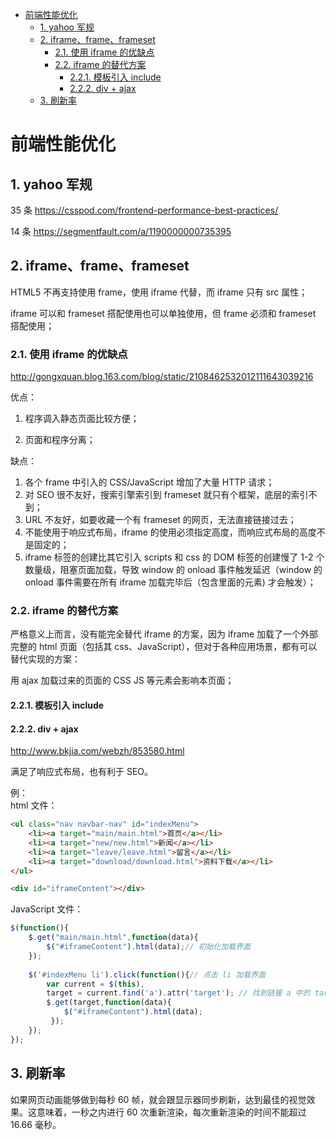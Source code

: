 - [前端性能优化](#%E5%89%8D%E7%AB%AF%E6%80%A7%E8%83%BD%E4%BC%98%E5%8C%96)
    - [1. yahoo 军规](#1-yahoo-%E5%86%9B%E8%A7%84)
    - [2. iframe、frame、frameset](#2-iframe%E3%80%81frame%E3%80%81frameset)
        - [2.1. 使用 iframe 的优缺点](#21-%E4%BD%BF%E7%94%A8-iframe-%E7%9A%84%E4%BC%98%E7%BC%BA%E7%82%B9)
        - [2.2. iframe 的替代方案](#22-iframe-%E7%9A%84%E6%9B%BF%E4%BB%A3%E6%96%B9%E6%A1%88)
            - [2.2.1. 模板引入 include](#221-%E6%A8%A1%E6%9D%BF%E5%BC%95%E5%85%A5-include)
            - [2.2.2. div + ajax](#222-div-ajax)
    - [3. 刷新率](#3-%E5%88%B7%E6%96%B0%E7%8E%87)

# 前端性能优化

## 1. yahoo 军规

35 条 https://csspod.com/frontend-performance-best-practices/  

14 条 https://segmentfault.com/a/1190000000735395 

## 2. iframe、frame、frameset
HTML5 不再支持使用 frame，使用 iframe 代替，而 iframe 只有 src 属性；

iframe 可以和 frameset 搭配使用也可以单独使用，但 frame 必须和 frameset 搭配使用；

### 2.1. 使用 iframe 的优缺点
http://gongxquan.blog.163.com/blog/static/2108462532012111643039216 

优点：

1. 程序调入静态页面比较方便；

2. 页面和程序分离；

缺点：
1.	各个 frame 中引入的 CSS/JavaScript 增加了大量 HTTP 请求；   
2.	对 SEO 很不友好，搜索引擎索引到 frameset 就只有个框架，底层的索引不到；   
3.	URL 不友好，如要收藏一个有 frameset 的网页，无法直接链接过去；   
4.	不能使用于响应式布局，iframe 的使用必须指定高度，而响应式布局的高度不是固定的；   
5.	iframe 标签的创建比其它引入 scripts 和 css 的 DOM 标签的创建慢了 1-2 个数量级，阻塞页面加载，导致 window 的 onload 事件触发延迟（window 的 onload 事件需要在所有 iframe 加载完毕后（包含里面的元素) 才会触发）；    

### 2.2. iframe 的替代方案
严格意义上而言，没有能完全替代 iframe 的方案，因为 iframe 加载了一个外部完整的 html 页面（包括其 css、JavaScript），但对于各种应用场景，都有可以替代实现的方案：

用 ajax 加载过来的页面的 CSS JS 等元素会影响本页面；

#### 2.2.1. 模板引入 include

<!-- TODO 例如  底部导航栏的实现  不用 frame 要怎么弄？css/js 是在子页面里导入，还是在父页面导入？子页面导入的能不能给父页面用 / 父页面导入的能不能给子页面用？ -->

#### 2.2.2. div + ajax
http://www.bkjia.com/webzh/853580.html 

满足了响应式布局，也有利于 SEO。

例：     
html 文件：
```html
<ul class="nav navbar-nav" id="indexMenu">  
    <li><a target="main/main.html">首页</a></li>  
    <li><a target="new/new.html">新闻</a></li>  
    <li><a target="leave/leave.html">留言</a></li>  
    <li><a target="download/download.html">资料下载</a></li>  
</ul>  

<div id="iframeContent"></div>  
```
JavaScript 文件：
```javascript
$(function(){  
    $.get("main/main.html",function(data){  
        $("#iframeContent").html(data);// 初始化加载界面  
    });  
      
    $('#indexMenu li').click(function(){// 点击 li 加载界面  
        var current = $(this),  
        target = current.find('a').attr('target'); // 找到链接 a 中的 targer 的值  
        $.get(target,function(data){  
            $("#iframeContent").html(data);   
         });  
    });  
});  
```

## 3. 刷新率

如果网页动画能够做到每秒 60 帧，就会跟显示器同步刷新，达到最佳的视觉效果。这意味着，一秒之内进行 60 次重新渲染，每次重新渲染的时间不能超过 16.66 毫秒。
